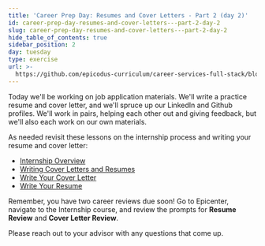 ```yaml
---
title: 'Career Prep Day: Resumes and Cover Letters - Part 2 (day 2)'
id: career-prep-day-resumes-and-cover-letters---part-2-day-2
slug: career-prep-day-resumes-and-cover-letters---part-2-day-2
hide_table_of_contents: true
sidebar_position: 2
day: tuesday
type: exercise
url: >-
  https://github.com/epicodus-curriculum/career-services-full-stack/blob/main/3_classwork_resumes_coverletters_career_prep_day_reminder.md
---
```


Today we'll be working on job application materials. We'll write a practice resume and cover letter, and we'll spruce up our LinkedIn and Github profiles. We'll work in pairs, helping each other out and giving feedback, but we'll also each work on our own materials.

As needed revisit these lessons on the internship process and writing your resume and cover letter:

* [Internship Overview](https://new.learnhowtoprogram.com/internship-and-job-search/internship-process/internship-overview)
* [Writing Cover Letters and Resumes](https://new.learnhowtoprogram.com/internship-and-job-search/applying-for-internships-and-jobs/writing-cover-letters-and-resumes)
* [Write Your Cover Letter](https://new.learnhowtoprogram.com/internship-and-job-search/applying-for-internships-and-jobs/writing-your-cover-letter)
* [Write Your Resume](https://new.learnhowtoprogram.com/internship-and-job-search/applying-for-internships-and-jobs/writing-your-resume)

Remember, you have two career reviews due soon! Go to Epicenter, navigate to the Internship course, and review the prompts for **Resume Review** and **Cover Letter Review**.

Please reach out to your advisor with any questions that come up.